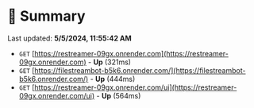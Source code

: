# 📖 Summary
Last updated: **5/5/2024, 11:55:42 AM**

- `GET` [https://restreamer-09gx.onrender.com](https://restreamer-09gx.onrender.com) - **Up** (321ms)
- `GET` [https://filestreambot-b5k6.onrender.com/](https://filestreambot-b5k6.onrender.com/) - **Up** (444ms)
- `GET` [https://restreamer-09gx.onrender.com/ui](https://restreamer-09gx.onrender.com/ui) - **Up** (564ms)
